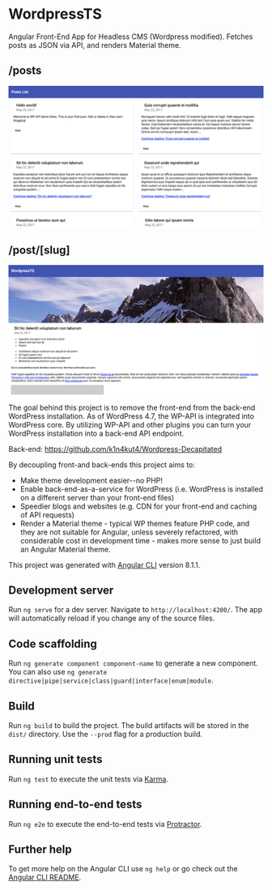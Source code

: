 # WordpressTS
Angular Front-End App for Headless CMS (Wordpress modified). Fetches posts as JSON via API, and renders Material theme.

## /posts
![posts](./readme_imgs/v8vicvkck.png)  

## /post/[slug]
![post-slug](./readme_imgs/post-slug.png)

The goal behind this project is to remove the front-end from the back-end WordPress installation. As of WordPress 4.7, the WP-API is integrated into WordPress core. By utilizing WP-API and other plugins you can turn your WordPress installation into a back-end API endpoint.

Back-end: <a href="https://github.com/k1n4kut4/Wordpress-Decapitated">https://github.com/k1n4kut4/Wordpress-Decapitated</a>
  
By decoupling front-and back-ends this project aims to:  
- Make theme development easier--no PHP!  
- Enable back-end-as-a-service for WordPress (i.e. WordPress is installed on a different server than your front-end files)  
- Speedier blogs and websites (e.g. CDN for your front-end and caching of API requests)  
- Render a Material theme - typical WP themes feature PHP code, and they are not suitable for Angular, unless severely refactored, with considerable cost in development time - makes more sense to just build an Angular Material theme.

This project was generated with [Angular CLI](https://github.com/angular/angular-cli) version 8.1.1.

## Development server

Run `ng serve` for a dev server. Navigate to `http://localhost:4200/`. The app will automatically reload if you change any of the source files.

## Code scaffolding

Run `ng generate component component-name` to generate a new component. You can also use `ng generate directive|pipe|service|class|guard|interface|enum|module`.

## Build

Run `ng build` to build the project. The build artifacts will be stored in the `dist/` directory. Use the `--prod` flag for a production build.

## Running unit tests

Run `ng test` to execute the unit tests via [Karma](https://karma-runner.github.io).

## Running end-to-end tests

Run `ng e2e` to execute the end-to-end tests via [Protractor](http://www.protractortest.org/).

## Further help

To get more help on the Angular CLI use `ng help` or go check out the [Angular CLI README](https://github.com/angular/angular-cli/blob/master/README.md).
